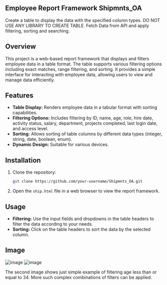 ## Employee Report Framework Shipmnts_OA
Create a table to display the data with the specified column types. DO NOT USE ANY LIBRARY TO CREATE TABLE. Fetch Data from API and apply filtering, sorting and searching.


## Overview

This project is a web-based report framework that displays and filters employee data in a table format. The table supports various filtering options including exact matches, range filtering, and sorting. It provides a simple interface for interacting with employee data, allowing users to view and manage data efficiently.

## Features
- **Table Display:** Renders employee data in a tabular format with sorting capabilities.
- **Filtering Options:** Includes filtering by ID, name, age, role, hire date, activity status, salary, department, projects completed, last login date, and access level.
- **Sorting:** Allows sorting of table columns by different data types (integer, string, date, boolean, enum).
- **Dynamic Design:** Suitable for various devices.

## Installation
1. Clone the repository:

    ```bash
    git clone https://github.com/your-username/Shipmnts_OA.git
    ```
2.  Open the `ship.html` file in a web browser to view the report framework.

## Usage

- **Filtering:** Use the input fields and dropdowns in the table headers to filter the data according to your needs.
- **Sorting:** Click on the table headers to sort the data by the selected column.


## Image

![image](https://github.com/user-attachments/assets/42862275-9d14-4f71-85d0-2a97c84809da)
![image](https://github.com/user-attachments/assets/fd77a075-29ab-4fa0-984c-81399d254c45)

The second image shows just simple example of filtering age less than or equal to 34. More such complex combinations of filters can be applied.



